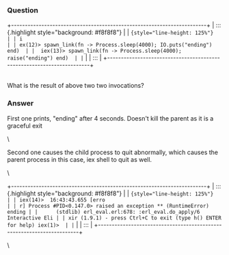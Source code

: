 ### Question
+-----------------------------------------------------------------------+
| ::: {.highlight style="background: #f8f8f8"}                          |
| ``` {style="line-height: 125%"}                                       |
| i                                                                     |
| ex(12)> spawn_link(fn -> Process.sleep(4000); IO.puts("ending") end)  |
|  iex(13)> spawn_link(fn -> Process.sleep(4000); raise("ending") end)  |
| ```                                                                   |
| :::                                                                   |
+-----------------------------------------------------------------------+

\
What is the result of above two two invocations?


### Answer
First one prints, \"ending\" after 4 seconds. Doesn\'t kill the parent
as it is a graceful exit

<div>

\

</div>

<div>

Second one causes the child process to quit abnormally, which causes the
parent process in this case, iex shell to quit as well.

</div>

<div>

\

</div>

<div>

+-----------------------------------------------------------------------+
| ::: {.highlight style="background: #f8f8f8"}                          |
| ``` {style="line-height: 125%"}                                       |
| iex(14)>  16:43:43.655 [erro                                          |
| r] Process #PID<0.147.0> raised an exception ** (RuntimeError) ending |
|      (stdlib) erl_eval.erl:678: :erl_eval.do_apply/6  Interactive Eli |
| xir (1.9.1) - press Ctrl+C to exit (type h() ENTER for help) iex(1)>  |
| ```                                                                   |
| :::                                                                   |
+-----------------------------------------------------------------------+

\

</div>


